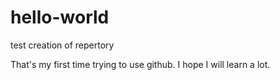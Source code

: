 # hello-world
test creation of repertory

That's my first time trying to use github.
I hope I will learn a lot.
